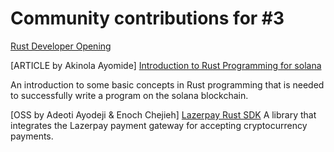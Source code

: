 # Community contributions for #3

[Rust Developer Opening](https://proximal-finch-4f9.notion.site/Rust-Developer-03afbedc6cf24b188bf9caff0581b958)

[ARTICLE by Akinola Ayomide] [Introduction to Rust Programming for solana](https://drayfocus.hashnode.dev/introduction-to-rust-programming-for-solana)

An introduction to some basic concepts in Rust programming that is needed to successfully write a program on the solana blockchain.

[OSS by Adeoti Ayodeji & Enoch Chejieh] [Lazerpay Rust SDK](https://crates.io/crates/lazerpay-rust-sdk)
A library that integrates the Lazerpay payment gateway for accepting cryptocurrency payments.
